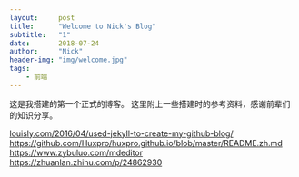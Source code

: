 ```yaml
---
layout:     post
title:      "Welcome to Nick's Blog"
subtitle:   "1"
date:       2018-07-24
author:     "Nick"
header-img: "img/welcome.jpg"
tags:
    - 前端
---
```


这是我搭建的第一个正式的博客。
这里附上一些搭建时的参考资料，感谢前辈们的知识分享。


[louisly.com/2016/04/used-jekyll-to-create-my-github-blog/](louisly.com/2016/04/used-jekyll-to-create-my-github-blog/)  
<https://github.com/Huxpro/huxpro.github.io/blob/master/README.zh.md>  
<https://www.zybuluo.com/mdeditor>  
<https://zhuanlan.zhihu.com/p/24862930>

